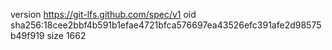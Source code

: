 version https://git-lfs.github.com/spec/v1
oid sha256:18cee2bbf4b591b1efae4721bfca576697ea43526efc391afe2d98575b49f919
size 1662
